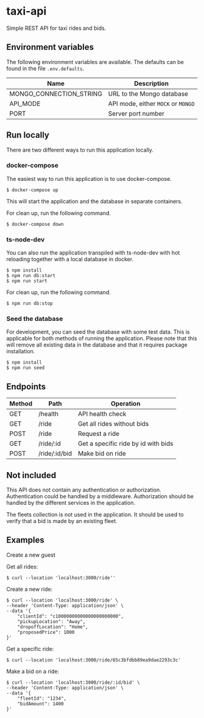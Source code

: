 # taxi-api

Simple REST API for taxi rides and bids.

## Environment variables

The following environment variables are available. The defaults can be found in the file `.env.defaults`.

| Name                    | Description                        |
| ----------------------- | ---------------------------------- |
| MONGO_CONNECTION_STRING | URL to the Mongo database          |
| API_MODE                | API mode, either `MOCK` or `MONGO` |
| PORT                    | Server port number                 |

## Run locally

There are two different ways to run this application locally.

### docker-compose

The easiest way to run this application is to use docker-compose.

```console
$ docker-compose up
```

This will start the application and the database in separate containers.

For clean up, run the following command.

```console
$ docker-compose down
```

### ts-node-dev

You can also run the application transpiled with ts-node-dev with hot reloading together with a local database in docker.

```console
$ npm install
$ npm run db:start
$ npm run start
```

For clean up, run the following command.

```console
$ npm run db:stop
```

### Seed the database

For development, you can seed the database with some test data. This is applicable for both methods of running the application. Please note that this will remove all existing data in the database and that it requires package installation.

```console
$ npm install
$ npm run seed
```

## Endpoints

| Method | Path          | Operation                           |
| ------ | ------------- | ----------------------------------- |
| GET    | /health       | API health check                    |
| GET    | /ride         | Get all rides without bids          |
| POST   | /ride         | Request a ride                      |
| GET    | /ride/:id     | Get a specific ride by id with bids |
| POST   | /ride/:id/bid | Make bid on ride                    |

## Not included

This API does not contain any authentication or authorization.
Authentication could be handled by a middleware.
Authorization should be handled by the different services in the application.

The fleets collection is not used in the application. It should be used to verify that a bid is made by an existing fleet.

## Examples

Create a new guest

Get all rides:

```console
$ curl --location 'localhost:3000/ride''
```

Create a new ride:

```console
$ curl --location 'localhost:3000/ride' \
--header 'Content-Type: application/json' \
--data '{
    "clientId": "c10000000000000000000000",
    "pickupLocation": "Away",
    "dropoffLocation": "Home",
    "proposedPrice": 1000
}'
```

Get a specific ride:

```console
$ curl --location 'localhost:3000/ride/65c3bfdbb89ea9dae2293c3c'
```

Make a bid on a ride:

```console
$ curl --location 'localhost:3000/ride/:id/bid' \
--header 'Content-Type: application/json' \
--data '{
	"fleetId": "1234",
    "bidAmount": 1400
}'
```
